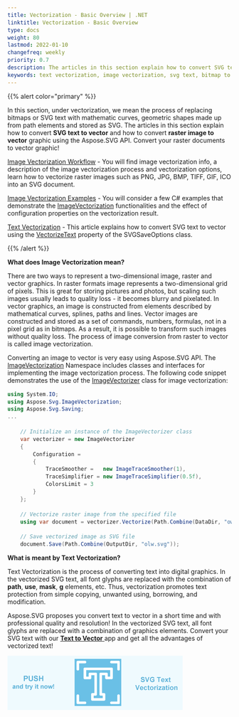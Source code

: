 ```yaml
---
title: Vectorization - Basic Overview | .NET
linktitle: Vectorization - Basic Overview 
type: docs
weight: 80
lastmod: 2022-01-10
changefreq: weekly
priority: 0.7
description: The articles in this section explain how to convert SVG text to vector and how to convert raster image to vector graphic using the Aspose.SVG API.
keywords: text vectorization, image vectorization, svg text, bitmap to vector, image to vector, text to vector, vectorize raster images, vector image, text security, vectorize text, raster and vector, c# example 
---
```


<link href="./../../style.css" rel="stylesheet" type="text/css" />

{{% alert color="primary" %}} 

In this section, under vectorization, we mean the process of replacing bitmaps or SVG text with mathematic curves, geometric shapes made up from path elements and stored as SVG. The articles in this section explain how to convert **SVG text to vector** and how to convert **raster image to vector** graphic using the Aspose.SVG API. Convert your raster documents to vector graphic!

[Image Vectorization Workflow](/svg/net/how-to-work-with-aspose-svg-api/image-vectorization-workflow/) - You will find image vectorization info, a description of the image vectorization process and vectorization options, learn how to vectorize raster images such as PNG, JPG, BMP, TIFF, GIF, ICO into an SVG document.

[Image Vectorization Examples](/svg/net/how-to-work-with-aspose-svg-api/image-vectorization-examples/) - You will consider a few C# examples that demonstrate the [ImageVectorization](https://reference.aspose.com/svg/net/aspose.svg.imagevectorization) functionalities and the effect of configuration properties on the vectorization result.

[Text Vectorization](/svg/net/how-to-work-with-aspose-svg-api/text-vectorization/) - This article explains how to convert SVG text to vector using the [VectorizeText](https://reference.aspose.com/svg/net/aspose.svg.saving/svgsaveoptions/properties/vectorizetext) property of the SVGSaveOptions class.

 {{% /alert %}} 

**What does Image Vectorization mean?**

There are two ways to represent a two-dimensional image, raster and vector graphics. In raster formats image represents a two-dimensional grid of pixels. This is great for storing pictures and photos, but scaling such images usually leads to quality loss - it becomes blurry and pixelated. In vector graphics, an image is constructed from elements described by mathematical curves, splines, paths and lines. Vector images are constructed and stored as a set of commands, numbers, formulas, not in a pixel grid as in bitmaps. As a result, it is possible to transform such images without quality loss.  The process of image conversion from raster to vector is called image vectorization.

Converting an image to vector is very easy using Aspose.SVG API. The [ImageVectorization](https://reference.aspose.com/svg/net/aspose.svg.imagevectorization) Namespace includes classes and  interfaces for implementing the image vectorization process. The following code snippet demonstrates the use of the [ImageVectorizer](https://reference.aspose.com/svg/net/aspose.svg.imagevectorization/imagevectorizer) class for image vectorization:

```c#
using System.IO;
using Aspose.Svg.ImageVectorization;
using Aspose.Svg.Saving;
...
    
	// Initialize an instance of the ImageVectorizer class
    var vectorizer = new ImageVectorizer
    {
        Configuration = 
		{
			TraceSmoother =   new ImageTraceSmoother(1),
			TraceSimplifier = new ImageTraceSimplifier(0.5f),
			ColorsLimit = 3
		}
    };

    // Vectorize raster image from the specified file
	using var document = vectorizer.Vectorize(Path.Combine(DataDir, "owl.png"));

    // Save vectorized image as SVG file 
	document.Save(Path.Combine(OutputDir, "olw.svg"));
```

**What is meant by Text Vectorization?**

Text Vectorization is the process of converting text into digital graphics. In the vectorized SVG text, all font glyphs are replaced with the combination of **path**, **use**, **mask**, **g** elements, etc. Thus, vectorization promotes text protection from simple copying, unwanted using, borrowing, and modification.


 Aspose.SVG proposes you convert text to vector in a short time and with professional quality and resolution! In the vectorized SVG text, all font glyphs are replaced with a combination of graphics elements. Convert your SVG text with our <a href="https://products.aspose.app/svg/text-to-vector" target="_blank">**Text to Vector** </a> app and get all the advantages of vectorized text!

<a href="https://products.aspose.app/svg/text-to-vector" target="_blank">![Text "Banner Text to Vector application"](svg-text-vectorizer.png#center)</a>




